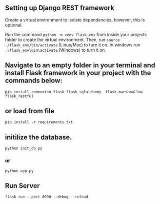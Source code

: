 ## Setting up Django REST framework

Create a virtual environment to isolate dependencies, however, this is optional. 

 Run the command `python -m venv flask_env` from inside your projects folder to create the virtual environment. Then, run `source ./flask_env/bin/activate` (Linux/Mac) to turn it on.
 In windows run `.\flask_env\bin\activate` (Windows) to turn it on.

## Navigate to an empty folder in your terminal and install Flask framework in your project with the commands below:

`pip install connexion flask flask_sqlalchemy  flask_marshmallow flask_restful`

## or load from file

`pip install -r requirements.txt`


## initilize the database.

`python init_db.py`

### or 

`python app.py`

## Run Server

`flask run --port 8000 --debug --reload`
